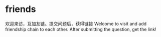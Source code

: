 # friends
欢迎来访，互加友链。提交问题后，获得链接
Welcome to visit and add friendship chain to each other. After submitting the question, get the link!

